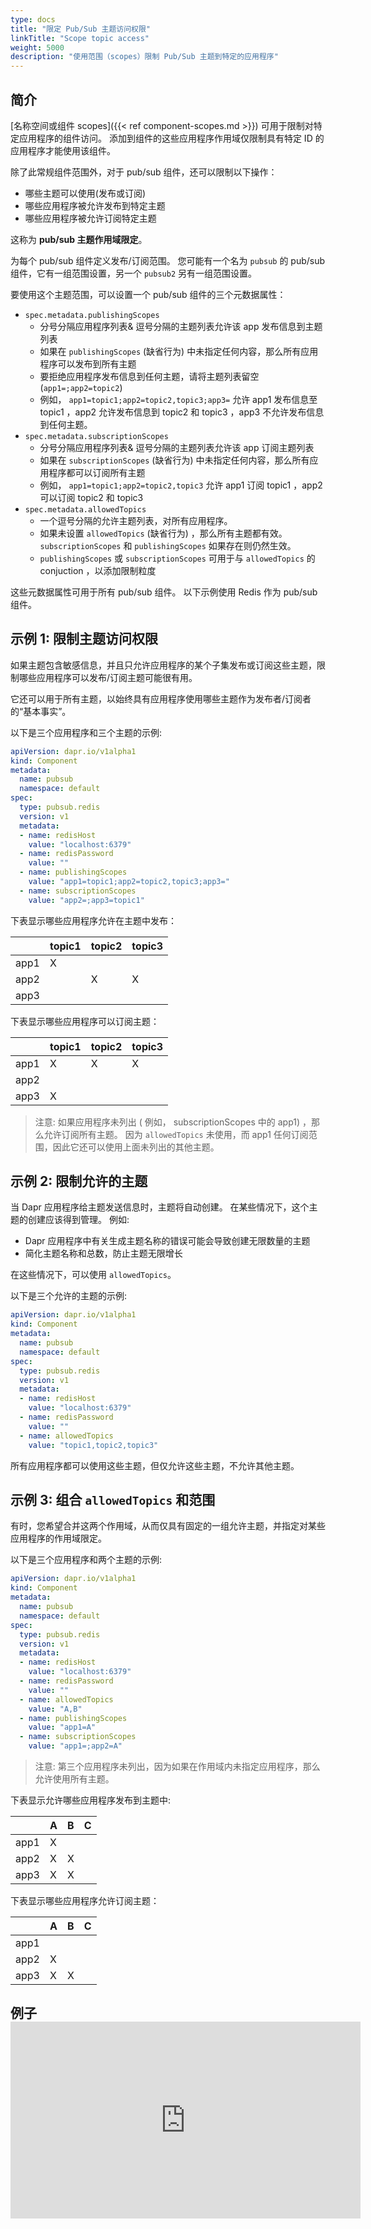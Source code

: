 ```yaml
---
type: docs
title: "限定 Pub/Sub 主题访问权限"
linkTitle: "Scope topic access"
weight: 5000
description: "使用范围（scopes）限制 Pub/Sub 主题到特定的应用程序"
---
```


## 简介

[名称空间或组件 scopes]({{< ref component-scopes.md >}}) 可用于限制对特定应用程序的组件访问。 添加到组件的这些应用程序作用域仅限制具有特定 ID 的应用程序才能使用该组件。

除了此常规组件范围外，对于 pub/sub 组件，还可以限制以下操作：
- 哪些主题可以使用(发布或订阅)
- 哪些应用程序被允许发布到特定主题
- 哪些应用程序被允许订阅特定主题

这称为 **pub/sub 主题作用域限定**。

为每个 pub/sub 组件定义发布/订阅范围。  您可能有一个名为 `pubsub` 的 pub/sub 组件，它有一组范围设置，另一个 `pubsub2` 另有一组范围设置。

要使用这个主题范围，可以设置一个 pub/sub 组件的三个元数据属性：
- `spec.metadata.publishingScopes`
  - 分号分隔应用程序列表& 逗号分隔的主题列表允许该 app 发布信息到主题列表
  - 如果在 `publishingScopes` (缺省行为) 中未指定任何内容，那么所有应用程序可以发布到所有主题
  - 要拒绝应用程序发布信息到任何主题，请将主题列表留空 (`app1=;app2=topic2`)
  - 例如， `app1=topic1;app2=topic2,topic3;app3=` 允许 app1 发布信息至 topic1 ，app2 允许发布信息到 topic2 和 topic3 ，app3 不允许发布信息到任何主题。
- `spec.metadata.subscriptionScopes`
  - 分号分隔应用程序列表& 逗号分隔的主题列表允许该 app 订阅主题列表
  - 如果在 `subscriptionScopes` (缺省行为) 中未指定任何内容，那么所有应用程序都可以订阅所有主题
  - 例如， `app1=topic1;app2=topic2,topic3` 允许 app1 订阅 topic1 ，app2 可以订阅 topic2 和 topic3
- `spec.metadata.allowedTopics`
  - 一个逗号分隔的允许主题列表，对所有应用程序。
  - 如果未设置 `allowedTopics` (缺省行为) ，那么所有主题都有效。 `subscriptionScopes` 和 `publishingScopes` 如果存在则仍然生效。
  - `publishingScopes` 或 `subscriptionScopes` 可用于与 `allowedTopics` 的 conjuction ，以添加限制粒度

这些元数据属性可用于所有 pub/sub 组件。 以下示例使用 Redis 作为 pub/sub 组件。

## 示例 1: 限制主题访问权限

如果主题包含敏感信息，并且只允许应用程序的某个子集发布或订阅这些主题，限制哪些应用程序可以发布/订阅主题可能很有用。

它还可以用于所有主题，以始终具有应用程序使用哪些主题作为发布者/订阅者的“基本事实”。

以下是三个应用程序和三个主题的示例:
```yaml
apiVersion: dapr.io/v1alpha1
kind: Component
metadata:
  name: pubsub
  namespace: default
spec:
  type: pubsub.redis
  version: v1
  metadata:
  - name: redisHost
    value: "localhost:6379"
  - name: redisPassword
    value: ""
  - name: publishingScopes
    value: "app1=topic1;app2=topic2,topic3;app3="
  - name: subscriptionScopes
    value: "app2=;app3=topic1"
```

下表显示哪些应用程序允许在主题中发布：

|      | topic1 | topic2 | topic3 |
| ---- | ------ | ------ | ------ |
| app1 | X      |        |        |
| app2 |        | X      | X      |
| app3 |        |        |        |

下表显示哪些应用程序可以订阅主题：

|      | topic1 | topic2 | topic3 |
| ---- | ------ | ------ | ------ |
| app1 | X      | X      | X      |
| app2 |        |        |        |
| app3 | X      |        |        |

> 注意: 如果应用程序未列出 ( 例如， subscriptionScopes 中的 app1) ，那么允许订阅所有主题。 因为 `allowedTopics` 未使用，而 app1 任何订阅范围，因此它还可以使用上面未列出的其他主题。

## 示例 2: 限制允许的主题

当 Dapr 应用程序给主题发送信息时，主题将自动创建。 在某些情况下，这个主题的创建应该得到管理。 例如:
- Dapr 应用程序中有关生成主题名称的错误可能会导致创建无限数量的主题
- 简化主题名称和总数，防止主题无限增长

在这些情况下，可以使用 `allowedTopics`。

以下是三个允许的主题的示例:
```yaml
apiVersion: dapr.io/v1alpha1
kind: Component
metadata:
  name: pubsub
  namespace: default
spec:
  type: pubsub.redis
  version: v1
  metadata:
  - name: redisHost
    value: "localhost:6379"
  - name: redisPassword
    value: ""
  - name: allowedTopics
    value: "topic1,topic2,topic3"
```

所有应用程序都可以使用这些主题，但仅允许这些主题，不允许其他主题。

## 示例 3: 组合 `allowedTopics` 和范围

有时，您希望合并这两个作用域，从而仅具有固定的一组允许主题，并指定对某些应用程序的作用域限定。

以下是三个应用程序和两个主题的示例:
```yaml
apiVersion: dapr.io/v1alpha1
kind: Component
metadata:
  name: pubsub
  namespace: default
spec:
  type: pubsub.redis
  version: v1
  metadata:
  - name: redisHost
    value: "localhost:6379"
  - name: redisPassword
    value: ""
  - name: allowedTopics
    value: "A,B"
  - name: publishingScopes
    value: "app1=A"
  - name: subscriptionScopes
    value: "app1=;app2=A"
```

> 注意: 第三个应用程序未列出，因为如果在作用域内未指定应用程序，那么允许使用所有主题。

下表显示允许哪些应用程序发布到主题中:

|      | A | B | C |
| ---- | - | - | - |
| app1 | X |   |   |
| app2 | X | X |   |
| app3 | X | X |   |

下表显示哪些应用程序允许订阅主题：

|      | A | B | C |
| ---- | - | - | - |
| app1 |   |   |   |
| app2 | X |   |   |
| app3 | X | X |   |


## 例子 <iframe width="560" height="315" src="https://www.youtube.com/embed/7VdWBBGcbHQ?start=513" frameborder="0" allow="accelerometer; autoplay; clipboard-write; encrypted-media; gyroscope; picture-in-picture" allowfullscreen mark="crwd-mark"></iframe>